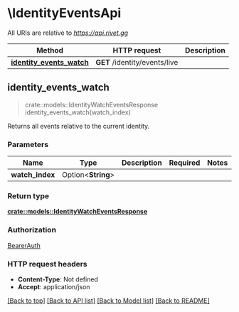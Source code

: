 # \IdentityEventsApi

All URIs are relative to *https://api.rivet.gg*

Method | HTTP request | Description
------------- | ------------- | -------------
[**identity_events_watch**](IdentityEventsApi.md#identity_events_watch) | **GET** /identity/events/live | 



## identity_events_watch

> crate::models::IdentityWatchEventsResponse identity_events_watch(watch_index)


Returns all events relative to the current identity.

### Parameters


Name | Type | Description  | Required | Notes
------------- | ------------- | ------------- | ------------- | -------------
**watch_index** | Option<**String**> |  |  |

### Return type

[**crate::models::IdentityWatchEventsResponse**](IdentityWatchEventsResponse.md)

### Authorization

[BearerAuth](../README.md#BearerAuth)

### HTTP request headers

- **Content-Type**: Not defined
- **Accept**: application/json

[[Back to top]](#) [[Back to API list]](../README.md#documentation-for-api-endpoints) [[Back to Model list]](../README.md#documentation-for-models) [[Back to README]](../README.md)

